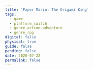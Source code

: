 ```yaml
---
title: 'Paper Mario: The Origami King'
tags:
  - game
  - platform_switch
  - genre_action-adventure
  - genre_rpg
digital: false
physical: true
guide: false
pending: false
date: 2020-07-22
permalink: false
---
```

